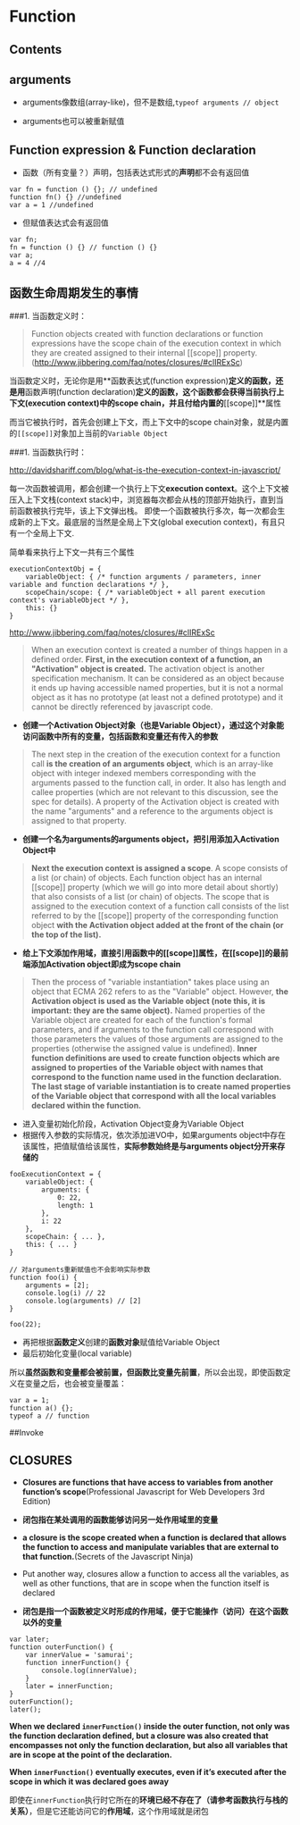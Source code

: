 # Function

## Contents


## arguments

- arguments像数组(array-like)，但不是数组,`typeof arguments // object`

- arguments也可以被重新赋值

## Function expression & Function declaration

- 函数（所有变量？）声明，包括表达式形式的**声明**都不会有返回值

```
var fn = function () {}; // undefined
function fn() {} //undefined
var a = 1 //undefined
```

- 但赋值表达式会有返回值

```
var fn;
fn = function () {} // function () {}
var a;
a = 4 //4
```

## 函数生命周期发生的事情


###1. 当函数定义时：

>Function objects created with function declarations or function expressions have the scope chain of the execution context in which they are created assigned to their internal [[scope]] property.(http://www.jibbering.com/faq/notes/closures/#clIRExSc)

当函数定义时，无论你是用**函数表达式(function expression)**定义的函数，还是用**函数声明(function declaration)**定义的函数，这个函数都会获得当前执行上下文(execution context)中的scope chain，并且付给内置的**[[scope]]**属性

而当它被执行时，首先会创建上下文，而上下文中的scope chain对象，就是内置的`[[scope]]`对象加上当前的`Variable Object`

###1. 当函数执行时：

http://davidshariff.com/blog/what-is-the-execution-context-in-javascript/

每一次函数被调用，都会创建一个执行上下文**execution context**。这个上下文被压入上下文栈(context stack)中，浏览器每次都会从栈的顶部开始执行，直到当前函数被执行完毕，该上下文弹出栈。 即使一个函数被执行多次，每一次都会生成新的上下文。最底层的当然是全局上下文(global execution context)，有且只有一个全局上下文.

简单看来执行上下文一共有三个属性

```
executionContextObj = {
    variableObject: { /* function arguments / parameters, inner variable and function declarations */ },
    scopeChain/scope: { /* variableObject + all parent execution context's variableObject */ },
    this: {}
}
```

http://www.jibbering.com/faq/notes/closures/#clIRExSc

>When an execution context is created a number of things happen in a defined order. **First, in the execution context of a function, an "Activation" object is created.** The activation object is another specification mechanism. It can be considered as an object because it ends up having accessible named properties, but it is not a normal object as it has no prototype (at least not a defined prototype) and it cannot be directly referenced by javascript code.

- **创建一个Activation Object对象（也是Variable Object），通过这个对象能访问函数中所有的变量，包括函数和变量还有传入的参数**

>The next step in the creation of the execution context for a function call **is the creation of an arguments object**, which is an array-like object with integer indexed members corresponding with the arguments passed to the function call, in order. It also has length and callee properties (which are not relevant to this discussion, see the spec for details). A property of the Activation object is created with the name "arguments" and a reference to the arguments object is assigned to that property.

- **创建一个名为arguments的arguments object，把引用添加入Activation Object中**

>**Next the execution context is assigned a scope**. A scope consists of a list (or chain) of objects. Each function object has an internal [[scope]] property (which we will go into more detail about shortly) that also consists of a list (or chain) of objects. The scope that is assigned to the execution context of a function call consists of the list referred to by the [[scope]] property of the corresponding function object **with the Activation object added at the front of the chain (or the top of the list).**

- **给上下文添加作用域，直接引用函数中的[[scope]]属性，在[[scope]]的最前端添加Activation object即成为scope chain**

>Then the process of "variable instantiation" takes place using an object that ECMA 262 refers to as the "Variable" object. However, **the Activation object is used as the Variable object (note this, it is important: they are the same object).** Named properties of the Variable object are created for each of the function's formal parameters, and if arguments to the function call correspond with those parameters the values of those arguments are assigned to the properties (otherwise the assigned value is undefined). **Inner function definitions are used to create function objects which are assigned to properties of the Variable object with names that correspond to the function name used in the function declaration. The last stage of variable instantiation is to create named properties of the Variable object that correspond with all the local variables declared within the function.**

- 进入变量初始化阶段，Activation Object变身为Variable Object
- 根据传入参数的实际情况，依次添加进VO中，如果arguments object中存在该属性，把值赋值给该属性，**实际参数始终是与arguments object分开来存储的**

```
fooExecutionContext = {
    variableObject: {
        arguments: {
            0: 22,
            length: 1
        },
        i: 22
    },
    scopeChain: { ... },
    this: { ... }
}

```
```
// 对arguments重新赋值也不会影响实际参数
function foo(i) {
    arguments = [2];
    console.log(i) // 22
    console.log(arguments) // [2]
}

foo(22);
```
- 再把根据**函数定义**创建的**函数对象**赋值给Variable Object
- 最后初始化变量(local variable)

所以**虽然函数和变量都会被前置，但函数比变量先前置**，所以会出现，即使函数定义在变量之后，也会被变量覆盖：
```
var a = 1;
function a() {};
typeof a // function
```

##Invoke


## CLOSURES

- **Closures are functions that have access to variables from another function’s scope**(Professional Javascript for Web Developers 3rd Edition)
- **闭包指在某处调用的函数能够访问另一处作用域里的变量**


- **a closure is the scope created when a function is declared that allows the
function  to  access  and  manipulate  variables  that  are  external  to  that  function.**(Secrets of the Javascript Ninja)
- Put another way, closures allow a function to access all the variables, as well as other functions, that are in scope when the function itself is declared
- **闭包是指一个函数被定义时形成的作用域，便于它能操作（访问）在这个函数以外的变量**

```
var later; 
function outerFunction() {
    var innerValue = 'samurai'; 
    function innerFunction() { 
        console.log(innerValue);
    } 
    later = innerFunction; 
}
outerFunction(); 
later();
```

**When we declared `innerFunction()` inside the outer function, not only was the function declaration defined, but a closure was also created that encompasses not only the
function declaration, but also all variables that are in scope at the point of the declaration.**

**When `innerFunction()` eventually executes, even if it’s executed after the scope in
which  it  was  declared  goes  away**

即使在`innerFunction`执行时它所在的**环境已经不存在了（请参考函数执行与栈的关系）**，但是它还能访问它的**作用域**，这个作用域就是闭包